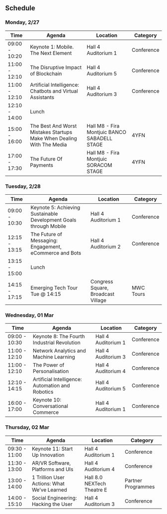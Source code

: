 ## Schedule 

### Monday, 2/27 

| Time  | Agenda  | Location  | Category  |
|----------------|--------------------------------------|--------|----------|
| 09:00 - 10:20  | Keynote 1: Mobile. The Next Element   | Hall 4 Auditorium 1  | Conference  |
| 11:00 - 12:10  | The Disruptive Impact of Blockchain   | Hall 4 Auditorium 5   | Conference  |
| 11:00 - 12:10  | Artificial Intelligence: Chatbots and Virtual Assistants  | Hall 4 Auditorium 3   | Conference  |
| 12:10 - 14:00  | Lunch  |   |   |
| 15:00 - 16:00  | The Best And Worst Mistakes Startups Make When Dealing With The Media | Hall M8 - Fira Montjuic BANCO SABADELL STAGE  | 4YFN |
| 17:00 - 17:30  | The Future Of Payments | Hall M8 - Fira Montjuic SORACOM STAGE  | 4YFN |

### Tuesday, 2/28

| Time  | Agenda  | Location  | Category  |
|----------------|--------------------------------------|--------|----------|
| 09:00 - 10:30  | Keynote 5: Achieving Sustainable Development Goals through Mobile  | Hall 4 Auditorium 1  | Conference  |
| 12:15 - 13:15  | The Future of Messaging: Engagement, eCommerce and Bots   | Hall 4 Auditorium 2  | Conference  |
| 13:15 - 15:00  | Lunch  |   |   |
| 14:15 - 17:15  | Emerging Tech Tour Tue @ 14:15 | Congress Square, Broadcast Village  | MWC Tours |

### Wednesday, 01 Mar

| Time  | Agenda  | Location  | Category  |
|----------------|--------------------------------------|--------|----------|
| 09:00 - 10:30  | Keynote 8: The Fourth Industrial Revolution  | Hall 4 Auditorium 1  | Conference  |
| 11:00 - 12:10  | Network Analytics and Machine Learning  | Hall 4 Auditorium 3  | Conference  |
| 11:00 - 12:10  | The Power of Personalisation  | Hall 4 Auditorium 4  | Conference  |
| 12:10 - 14:15  | Artificial Intelligence: Automation and Robotics  |  Hall 4 Auditorium 5 | Conference  |
| 16:00 - 17:00  | Keynote 10: Conversational Commerce | Hall 4 Auditorium 1  | Conference |

### Thursday, 02 Mar

| Time  | Agenda  | Location  | Category  |
|----------------|--------------------------------------|--------|----------|
| 09:30 - 11:00  | Keynote 11: Start Up Innovation  | Hall 4 Auditorium 1  | Conference  |
| 11:30 - 13:00  | AR/VR Software, Platforms and UIs  | Hall 4 Auditorium 4  | Conference  |
| 13:00 - 14:00  | 1 Trillion User Actions: What We’ve Learned  | Hall 8.0 NEXTech Theatre E  | Partner Programmes  |
| 14:00 - 15:10  | Social Engineering: Hacking the User  |  Hall 4 Auditorium 3 | Conference  |


